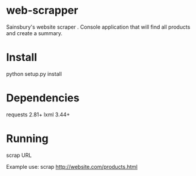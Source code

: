 # web-scrapper
Sainsbury's website scraper . Console application that will find all products and create a summary.

# Install
python setup.py install

# Dependencies
requests 2.81+
lxml 3.44+

# Running
scrap URL

Example use:
scrap http://website.com/products.html
